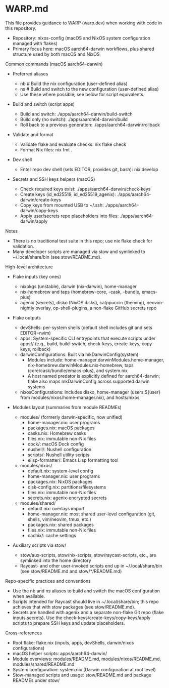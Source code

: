 # WARP.md

This file provides guidance to WARP (warp.dev) when working with code in this repository.

- Repository: nixos-config (macOS and NixOS system configuration managed with flakes)
- Primary focus here: macOS aarch64-darwin workflows, plus shared structure used by both macOS and NixOS

Common commands (macOS aarch64-darwin)
- Preferred aliases
  - nb  # Build the nix configuration (user-defined alias)
  - ns  # Build and switch to the new configuration (user-defined alias)
  - Use these where possible; see below for script equivalents.

- Build and switch (script apps)
  - Build and switch: ./apps/aarch64-darwin/build-switch
  - Build only (no switch): ./apps/aarch64-darwin/build
  - Roll back to a previous generation: ./apps/aarch64-darwin/rollback

- Validate and format
  - Validate flake and evaluate checks: nix flake check
  - Format Nix files: nix fmt .

- Dev shell
  - Enter repo dev shell (sets EDITOR, provides git, bash): nix develop

- Secrets and SSH keys helpers (macOS)
  - Check required keys exist: ./apps/aarch64-darwin/check-keys
  - Create keys (id_ed25519, id_ed25519_agenix): ./apps/aarch64-darwin/create-keys
  - Copy keys from mounted USB to ~/.ssh: ./apps/aarch64-darwin/copy-keys
  - Apply user/secrets repo placeholders into files: ./apps/aarch64-darwin/apply

Notes
- There is no traditional test suite in this repo; use nix flake check for validation.
- Many developer scripts are managed via stow and symlinked to ~/.local/share/bin (see stow/README.md).

High-level architecture
- Flake inputs (key ones)
  - nixpkgs (unstable), darwin (nix-darwin), home-manager
  - nix-homebrew and taps (homebrew-core, -cask, -bundle, emacs-plus)
  - agenix (secrets), disko (NixOS disks), catppuccin (theming), neovim-nightly overlay, op-shell-plugins, a non-flake GitHub secrets repo

- Flake outputs
  - devShells: per-system shells (default shell includes git and sets EDITOR=nvim)
  - apps: System-specific CLI entrypoints that execute scripts under apps/<system>/ (e.g., build, build-switch, check-keys, create-keys, copy-keys, rollback)
  - darwinConfigurations: Built via mkDarwinConfig(system)
    - Modules include: home-manager.darwinModules.home-manager, nix-homebrew.darwinModules.nix-homebrew, taps (core/cask/bundle/emacs-plus), and system.nix
    - A host named predator is explicitly defined for aarch64-darwin; flake also maps mkDarwinConfig across supported darwin systems
  - nixosConfigurations: Includes disko, home-manager (users.${user} from modules/nixos/home-manager.nix), and hosts/nixos

- Modules layout (summaries from module READMEs)
  - modules/ (formerly darwin-specific, now unified)
    - home-manager.nix: user programs
    - packages.nix: macOS packages
    - casks.nix: Homebrew casks
    - files.nix: immutable non-Nix files
    - dock/: macOS Dock config
    - nushell/: Nushell configuration
    - scripts/: Nushell utility scripts
    - elisp-formatter/: Emacs Lisp formatting tool
  - modules/nixos/
    - default.nix: system-level config
    - home-manager.nix: user programs
    - packages.nix: NixOS packages
    - disk-config.nix: partitions/filesystems
    - files.nix: immutable non-Nix files
    - secrets.nix: agenix-encrypted secrets
  - modules/shared/
    - default.nix: overlays import
    - home-manager.nix: most shared user-level configuration (git, shells, vim/neovim, tmux, etc.)
    - packages.nix: shared packages
    - files.nix: immutable non-Nix files
    - cachix/: cache settings

- Auxiliary scripts via stow/
  - stow/aux-scripts, stow/nix-scripts, stow/raycast-scripts, etc., are symlinked into the home directory
  - Raycast- and other user-invoked scripts end up in ~/.local/share/bin (see stow/README.md and stow/*/README.md)

Repo-specific practices and conventions
- Use the nb and ns aliases to build and switch the macOS configuration when available.
- Scripts intended for Raycast should live in ~/.local/share/bin; this repo achieves that with stow packages (see stow/README.md).
- Secrets are handled with agenix and a separate non-flake Git repo (flake inputs.secrets). Use the check-keys/create-keys/copy-keys/apply scripts to prepare SSH keys and update placeholders.

Cross-references
- Root flake: flake.nix (inputs, apps, devShells, darwin/nixos configurations)
- macOS helper scripts: apps/aarch64-darwin/
- Module overviews: modules/README.md, modules/nixos/README.md, modules/shared/README.md
- System configuration: system.nix (Darwin configuration at root level)
- Stow-managed scripts and usage: stow/README.md and package READMEs under stow/

